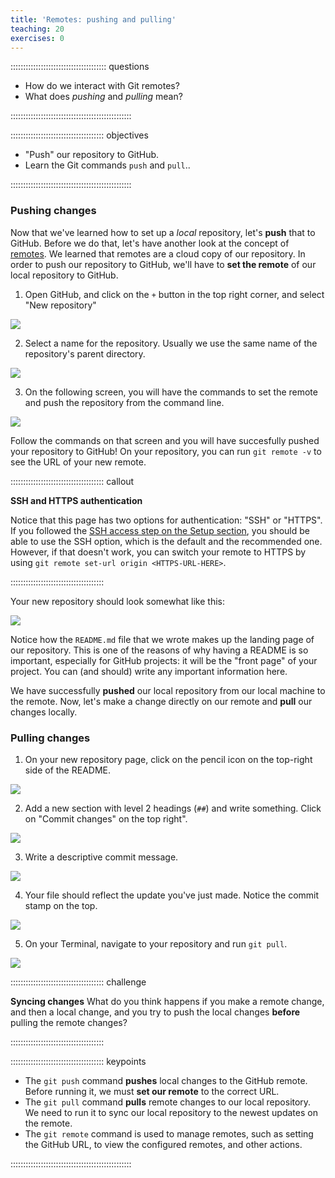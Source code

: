 ```yaml
---
title: 'Remotes: pushing and pulling'
teaching: 20
exercises: 0
---
```


:::::::::::::::::::::::::::::::::::::: questions 

- How do we interact with Git remotes?
- What does *pushing* and *pulling* mean?

::::::::::::::::::::::::::::::::::::::::::::::::

::::::::::::::::::::::::::::::::::::: objectives

- "Push" our repository to GitHub.
- Learn the Git commands `push` and `pull`..

::::::::::::::::::::::::::::::::::::::::::::::::

### Pushing changes

Now that we've learned how to set up a *local* repository, let's **push** that to GitHub. Before we do that, let's have another look at the concept of [remotes](../learners/reference.md#glossary). We learned that remotes are a cloud copy of our repository. In order to push our repository to GitHub, we'll have to **set the remote** of our local repository to GitHub. 

1. Open GitHub, and click on the `+` button in the top right corner, and select "New repository"

![](fig/create_repo.png)

2. Select a name for the repository. Usually we use the same name of the repository's parent directory.
    
![](fig/set_repo_name.png)

3. On the following screen, you will have the commands to set the remote and push the repository from the command line.

![](fig/set_remote_screen.png)

Follow the commands on that screen and you will have succesfully pushed your repository to GitHub! On your repository, you can run `git remote -v` to see the URL of your new remote.

::::::::::::::::::::::::::::::::::::: callout

**SSH and HTTPS authentication** 

Notice that this page has two options for authentication: "SSH" or "HTTPS". If you followed the [SSH access step on the Setup section](#setup), you should be able to use the SSH option, which is the default and the recommended one. However, if that doesn't work, you can switch your remote to HTTPS by using `git remote set-url origin <HTTPS-URL-HERE>`.

:::::::::::::::::::::::::::::::::::::

Your new repository should look somewhat like this:

![](fig/repo_landing.png)

Notice how the `README.md` file that we wrote makes up the landing page of our repository. This is one of the reasons of why having a README is so important, especially for GitHub projects: it will be the "front page" of your project. You can (and should) write any important information here. 

We have successfully **pushed** our local repository from our local machine to the remote. Now, let's make a change directly on our remote and **pull** our changes locally.


### Pulling changes

1. On your new repository page, click on the pencil icon on the top-right side of the README.

![](fig/edit_file.png)

2. Add a new section with level 2 headings (`##`) and write something. Click on "Commit changes" on the top right".

![](fig/add_new_section.png)

3. Write a descriptive commit message.

![](fig/commit_remote_changes.png)

4. Your file should reflect the update you've just made. Notice the commit stamp on the top.

![](fig/file_after_editing.png)

5. On your Terminal, navigate to your repository and run `git pull`.

![](fig/git_pull.png)

::::::::::::::::::::::::::::::::::::: challenge 

**Syncing changes**
What do you think happens if you make a remote change, and then a local change, and you try to push the local changes **before** pulling the remote changes?

:::::::::::::::::::::::::::::::::::::

::::::::::::::::::::::::::::::::::::: keypoints 

- The `git push` command **pushes** local changes to the GitHub remote. Before running it, we must **set our remote** to the correct URL.
- The `git pull` command **pulls** remote changes to our local repository. We need to run it to sync our local repository to the newest updates on the remote.
- The `git remote` command is used to manage remotes, such as setting the GitHub URL, to view the configured remotes, and other actions.

::::::::::::::::::::::::::::::::::::::::::::::::

